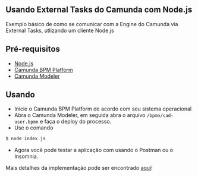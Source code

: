 ## Usando External Tasks do Camunda com Node.js

Exemplo básico de como se comunicar com a Engine do Camunda via External Tasks, utlizando um cliente Node.js

## Pré-requisitos 

* [Node.js](https://nodejs.org/en/download/)
* [Camunda BPM Platform](https://camunda.com/download/)  
* [Camunda Modeler](https://docs.camunda.org/manual/latest/installation/camunda-modeler/)

## Usando

* Inicie o Camunda BPM Platform de acordo com seu sistema operacional
* Abra o Camunda Modeler, em seguida abra o arquivo `/bpmn/cad-user.bpmn` e faça o deploy do processo.
* Use o comando 

```sh
$ node index.js
```
* Agora você pode testar a aplicação com usando o Postman ou o Insomnia. 

Mais detalhes da implementação pode ser encontrado [aqui](https://www.luiztools.com.br/post/tutorial-de-workflow-bpm-com-node-js-camunda/)! 
